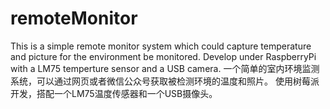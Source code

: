 # remoteMonitor
This is a simple remote monitor system which could capture temperature and picture for the environment be monitored. 
Develop under RaspberryPi with a LM75 temperture sensor and a USB camera.
一个简单的室内环境监测系统，可以通过网页或者微信公众号获取被检测环境的温度和照片。
使用树莓派开发，搭配一个LM75温度传感器和一个USB摄像头。
